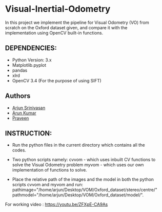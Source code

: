 # Visual-Inertial-Odometry
In this project we implement the pipeline for Visual Odometry (VO) from scratch on the Oxford dataset given, and compare it with the implementation using OpenCV built-in functions.


## DEPENDENCIES: 
- Python Version: 3.x
- Matplotlib.pyplot 
- pandas
- xlrd
- OpenCV 3.4 (For the purpose of using SIFT)

## Authors

- [Arjun Srinivasan](https://github.com/aarjunsrinivasan)
- [Arun Kumar](https://github.com/akdhandy)
- [Praveen](https://github.com/Praveen1098)

## INSTRUCTION:

- Run the python files in the current directory which contains all the codes.

- Two python scripts namely:
cvvom - which uses inbuilt CV functions to solve the Visual Odometry problem
myvom - which uses our own implementation of functions to solve. 

- Place the relative path of the images and the model in both the python scripts cvvom and myvom and run:
pathimage="/home/arjun/Desktop/VOM/Oxford_dataset/stereo/centre/"
pathmodel="/home/arjun/Desktop/VOM/Oxford_dataset/model/".

For working video : 
https://youtu.be/ZFXpE-CA9As
